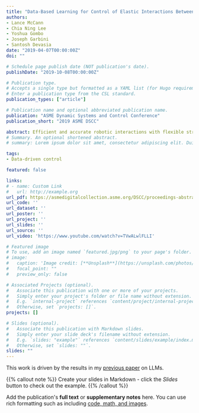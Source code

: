 ```yaml
---
title: "Data-Based Learning for Control of Elastic Interactions Between Robot and Workpiece"
authors:
- Lance McCann
- Chia Ning Lee
- Yoshua Gombo
- Joseph Garbini
- Santosh Devasia
date: "2019-04-07T00:00:00Z"
doi: ""

# Schedule page publish date (NOT publication's date).
publishDate: "2019-10-08T00:00:00Z"

# Publication type.
# Accepts a single type but formatted as a YAML list (for Hugo requirements).
# Enter a publication type from the CSL standard.
publication_types: ["article"]

# Publication name and optional abbreviated publication name.
publication: "ASME Dynamic Systems and Control Conference"
publication_short: "2019 ASME DSCC"

abstract: Efficient and accurate robotic interactions with flexible structures are critical for many manufacturing processes where the elasticity of the workpiece and the robot must be accounted for. In particular, for clamping and drilling flexible structures, maintaining tool-workpiece normality and limiting shear forces are essential. The main contribution of this article is to show experimentally, that data acquired during a robotic clamping operation can be used to speed up the process for similar operations. Utilizing the learned parameters, a map between the measured forces and robot joint positions is used to develop time-based robot-joint (velocity) trajectories to achieve a specified robot-workpiece interaction. Experimental results show that the operating speed can be increased by three times while maintaining interaction forces and torques within acceptable levels.
# Summary. An optional shortened abstract.
# summary: Lorem ipsum dolor sit amet, consectetur adipiscing elit. Duis posuere tellus ac convallis placerat. Proin tincidunt magna sed ex sollicitudin condimentum.

tags:
- Data-driven control

featured: false

links:
# - name: Custom Link
#   url: http://example.org
url_pdf: https://asmedigitalcollection.asme.org/DSCC/proceedings-abstract/DSCC2019/59148/1070516
url_code: ''
url_dataset: ''
url_poster: ''
url_project: ''
url_slides: ''
url_source: ''
url_video: 'https://www.youtube.com/watch?v=TVwALwlFLLI'

# Featured image
# To use, add an image named `featured.jpg/png` to your page's folder. 
# image:
#   caption: 'Image credit: [**Unsplash**](https://unsplash.com/photos/s9CC2SKySJM)'
#   focal_point: ""
#   preview_only: false

# Associated Projects (optional).
#   Associate this publication with one or more of your projects.
#   Simply enter your project's folder or file name without extension.
#   E.g. `internal-project` references `content/project/internal-project/index.md`.
#   Otherwise, set `projects: []`.
projects: []

# Slides (optional).
#   Associate this publication with Markdown slides.
#   Simply enter your slide deck's filename without extension.
#   E.g. `slides: "example"` references `content/slides/example/index.md`.
#   Otherwise, set `slides: ""`.
slides: ""
---
```


This work is driven by the results in my [previous paper](/publication/conference-paper/) on LLMs.

{{% callout note %}}
Create your slides in Markdown - click the *Slides* button to check out the example.
{{% /callout %}}

Add the publication's **full text** or **supplementary notes** here. You can use rich formatting such as including [code, math, and images](https://docs.hugoblox.com/content/writing-markdown-latex/).
